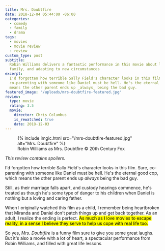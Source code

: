 ```yaml
---
title: Mrs. Doubtfire
date: 2018-12-04 05:44:00 -06:00
categories:
  - comedy
  - family
  - drama
tags:
  - movies
  - movie review
  - review
custom_type: post
subtitle:
  Robin Williams delivers a fantastic performance in this movie about love,
  family, and adapting to new circumstances
excerpt:
  I'd forgotten how terrible Sally Field's character looks in this film. Sure,
  co-parenting with someone like Daniel must be hell. He's the eternal good cop, which
  means the other parent ends up _always_ being the bad guy.
featured_image: '/uploads/mrs-doubtfire-featured.jpg'
review:
  type: movie
  rating: 3.5
  movie:
    director: Chris Columbus
    is_rewatched: true
    date: 2018-12-03
---
```


<figure class="extendout">
  {% include imgic.html src="/mrs-doubtfire-featured.jpg" alt="Mrs. Doubtfire" %}
  <figcaption>Robin Williams as Mrs. Doubtfire <span class="image__copyright">© 20th Century Fox</span></figcaption>
</figure>

_This review contains spoilers._

I'd forgotten how terrible Sally Field's character looks in this film. Sure, co-parenting with someone like Daniel must be hell. He's the eternal good cop, which means the other parent ends up _always_ being the bad guy.

Still, as their marriage falls apart, and custody hearings commence, he's treated as though he's some type of danger to his children when Daniel is nothing but a loving and caring father.

When I originally watched this film as a child, I remember being heartbroken that Miranda and Daniel don't patch things up and get back together. As an adult, I realize the ending is perfect. <mark>As much as I love movies to escape reality, in a sense I believe they serve to help us cope with real life&nbsp;too.</mark>

So yes, _Mrs. Doubtfire_ is a funny film sure to give you some great laughs. But it's also a movie with a lot of heart, a spectacular performance from Robin Williams, and filled with great life lessons.
